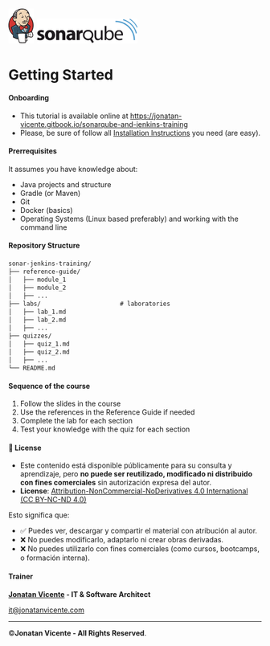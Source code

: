 
# <img src="images/jenkins_logo.png" alt="Jenkins Logo" width="50"/>   <img src="images/sonarqube.svg" alt="Sonarqube Logo" width="200"/> 


# Getting Started


#### Onboarding

* This tutorial is available online at https://jonatan-vicente.gitbook.io/sonarqube-and-jenkins-training
* Please, be sure of follow all [Installation Instructions](installations.md) you need (are easy). 

#### Prerrequisites

It assumes you have knowledge about:
- Java projects and structure
- Gradle (or Maven)
- Git
- Docker (basics)
- Operating Systems (Linux based preferably) and working with the command line


#### Repository Structure

```
sonar-jenkins-training/                   
├── reference-guide/                  
│   ├── module_1               
│   ├── module_2               
│   ├── ...
├── labs/                      # laboratories
│   ├── lab_1.md                  
│   ├── lab_2.md                  
│   ├── ...                  
├── quizzes/
│   ├── quiz_1.md				   
│   ├── quiz_2.md	
│   ├── ...	
└── README.md                 
```


#### Sequence of the course

1. Follow the slides in the course
2. Use the references in the Reference Guide if needed
3. Complete the lab for each section
4. Test your knowledge with the quiz for each section 


#### 📄 License

* Este contenido está disponible públicamente para su consulta y aprendizaje, pero **no puede ser reutilizado, modificado ni distribuido con fines comerciales** sin autorización expresa del autor.
* **License**: [Attribution-NonCommercial-NoDerivatives 4.0 International (CC BY-NC-ND 4.0)](https://creativecommons.org/licenses/by-nc-nd/4.0/deed.en)

Esto significa que:
- ✅ Puedes ver, descargar y compartir el material con atribución al autor.
- ❌ No puedes modificarlo, adaptarlo ni crear obras derivadas.
- ❌ No puedes utilizarlo con fines comerciales (como cursos, bootcamps, o formación interna).

#### Trainer

**[Jonatan Vicente](https://www.linkedin.com/in/jonatanvicente/) - IT & Software Architect**

it@jonatanvicente.com

<hr/>

&copy;**Jonatan Vicente - All Rights Reserved**. 